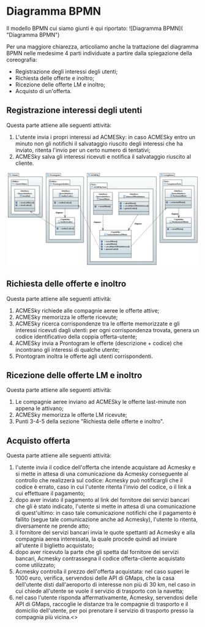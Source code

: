 # Diagramma BPMN

Il modello BPMN cui siamo giunti è qui riportato:
![Diagramma BPMN](
 "Diagramma BPMN")

Per una maggiore chiarezza, articoliamo anche la trattazione del diagramma BPMN nelle medesime 4 parti individuate a partire dalla spiegazione della coreografia:
- Registrazione degli interessi degli utenti;
- Richiesta delle offerte e inoltro;
- Ricezione delle offerte LM e inoltro;
- Acquisto di un'offerta.

## Registrazione interessi degli utenti
Questa parte attiene alle seguenti attività:
1. L'utente invia i propri interessi ad ACMESky: in caso ACMESky entro un minuto non gli notifichi il salvataggio riuscito degli interessi che ha inviato, ritenta l'invio per un certo numero di tentativi;
2. ACMESky salva gli interessi ricevuti e notifica il salvataggio riuscito al cliente.

[![Diagramma BPMN relativo alla richiesta e all'inoltro delle offerte](https://github.com/MickPerl/soseng-project-documentation/blob/master/assets/images/UML_richiesta_inoltro.png?raw=true
 "Diagramma BPMN relativo alla richiesta e all'inoltro delle offerte")](https://github.com/MickPerl/soseng-project-documentation/blob/master/assets/images/UML_richiesta_inoltro.png?raw=true)


## Richiesta delle offerte e inoltro
Questa parte attiene alle seguenti attività:
1. ACMESky richiede alle compagnie aeree le offerte attive;
2. ACMESky memorizza le offerte ricevute;
3. ACMESky ricerca corrispondenze tra le offerte memorizzate e gli interessi ricevuti dagli utenti: per ogni corrispondenza trovata, genera un codice identificativo della coppia offerta-utente;
4. ACMESky invia a Prontogram le offerte (descrizione + codice) che incontrano gli interessi di qualche utente;
5. Prontogram inoltra le offerte agli utenti corrispondenti.



## Ricezione delle offerte LM e inoltro
Questa parte attiene alle seguenti attività:
1. Le compagnie aeree inviano ad ACMESky le offerte last-minute non appena le attivano;
2. ACMESky memorizza le offerte LM ricevute;
3. Punti 3-4-5 della sezione "Richiesta delle offerte e inoltro".

## Acquisto offerta
Questa parte attiene alle seguenti attività:
1. l'utente invia il codice dell'offerta che intende acquistare ad Acmesky e si mette in attesa di una comunicazione da Acmesky conseguente al controllo che realizzerà sul codice: Acmesky può notificargli che il codice è errato, caso in cui l'utente ritenta l'invio del codice, o il link a cui effettuare il pagamento;
2. dopo aver inviato il pagamento al link del fornitore dei servizi bancari che gli è stato indicato, l'utente si mette in attesa di una comunicazione di quest'ultimo: in caso tale comunicazione notifichi che il pagamento è fallito (segue tale comunicazione anche ad Acmesky), l'utente lo ritenta, diversamente ne prende atto;
3. il fornitore dei servizi bancari invia le quote spettanti ad Acmesky e alla compagnia aerea interessata, la quale procede quindi ad inviare all'utente il biglietto acquistato;
4. dopo aver ricevuto la parte che gli spetta dal fornitore dei servizi bancari, Acmesky contrassegna il codice offerta-cliente acquistato come utilizzato;
5. Acmesky controlla il prezzo dell'offerta acquistata: nel caso superi le 1000 euro, verifica, servendosi delle API di GMaps, che la casa dell'utente disti dall'aeroporto di interesse non più di 30 km, nel caso in cui chiede all'utente se vuole il servizio di trasporto con la navetta;
6. nel caso l'utente risponda affermativamente, Acmesky, servendosi delle API di GMaps, raccoglie le distanze tra le compagnie di trasporto e il domicilio dell'utente, per poi prenotare il servizio di trasporto presso la compagnia più vicina.<>
